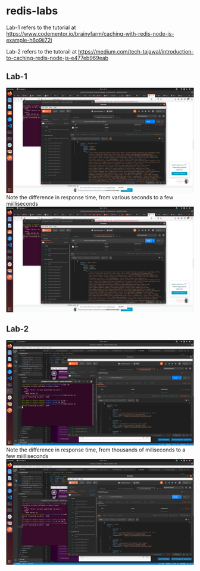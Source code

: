 # redis-labs
Lab-1 refers to the tutorial at https://www.codementor.io/brainyfarm/caching-with-redis-node-js-example-h6o9ii72i

Lab-2 refers to the tutorail at https://medium.com/tech-tajawal/introduction-to-caching-redis-node-js-e477eb969eab

## Lab-1

![imagen 1](lab-1/first.png)
Note the difference in response time, from various seconds to a few miilliseconds
![imagen 2](lab-1/second.png)


## Lab-2

![imagen 1](lab-2/first.png)
Note the difference in response time, from thousands of miliseconds to a few miilliseconds
![imagen 2](lab-2/second.png)